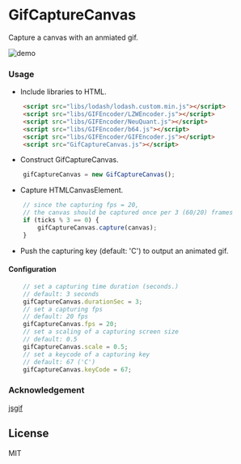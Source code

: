 GifCaptureCanvas
======================

Capture a canvas with an anmiated gif.

![demo](http://abagames.sakura.ne.jp/15/GifCaptureCanvas/demo.gif)

### Usage

* Include libraries to HTML.

```html
    <script src="libs/lodash/lodash.custom.min.js"></script>
    <script src="libs/GIFEncoder/LZWEncoder.js"></script>
    <script src="libs/GIFEncoder/NeuQuant.js"></script>
    <script src="libs/GIFEncoder/b64.js"></script>
    <script src="libs/GIFEncoder/GIFEncoder.js"></script>
    <script src="GifCaptureCanvas.js"></script>
```

* Construct GifCaptureCanvas.

```ts
	gifCaptureCanvas = new GifCaptureCanvas();
```

* Capture HTMLCanvasElement.

```ts
	// since the capturing fps = 20,
	// the canvas should be captured once per 3 (60/20) frames
	if (ticks % 3 == 0) {
		gifCaptureCanvas.capture(canvas);
	}
```

* Push the capturing key (default: 'C') to output an animated gif.

#### Configuration

```ts
	// set a capturing time duration (seconds.)
	// default: 3 seconds
	gifCaptureCanvas.durationSec = 3;
	// set a capturing fps
	// default: 20 fps
	gifCaptureCanvas.fps = 20;
	// set a scaling of a capturing screen size
	// default: 0.5
	gifCaptureCanvas.scale = 0.5;
	// set a keycode of a capturing key
	// default: 67 ('C')
	gifCaptureCanvas.keyCode = 67;
```

### Acknowledgement

[jsgif](https://github.com/antimatter15/jsgif)

License
----------
MIT
